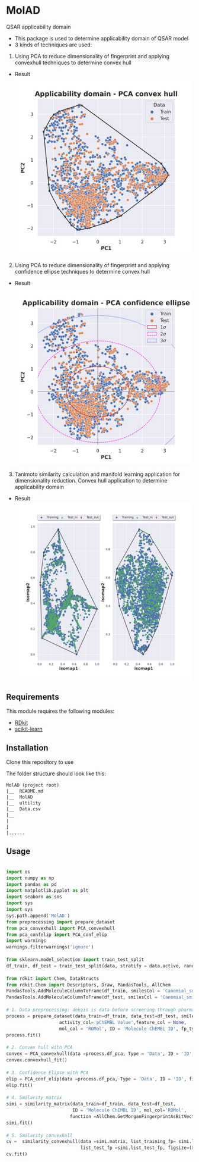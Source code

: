 # MolAD
QSAR applicability domain
- This package is used to determine applicability domain of QSAR model
- 3 kinds of techniques are used:
1. Using PCA to reduce dimensionality of fingerprint and applying convexhull techniques to determine convex hull
- Result
![screenshot](./Img/pca_convex_hull.png)


2. Using PCA to reduce dimensionality of fingerprint and applying confidence ellipse techniques to determine convex hull
- Result
![screenshot](./Img/pca_confidence_ellipse.png)

3. Tanimoto similarity calculation and manifold learning application for dimensionality reduction. Convex hull application to determine applicability domain
- Result
![screenshot](./Img/convexhull_similarity.png)

## Requirements

This module requires the following modules:

- [RDkit](https://www.rdkit.org/)
- [scikit-learn](https://scikit-learn.org/stable/)

## Installation
Clone this repository to use

    
The folder structure should look like this:

    MolAD (project root)
    |__  README.md
    |__  MolAD
    |__  ultility
    |__  Data.csv
    |__ 
    |  
    |    
    |......
## Usage

```python

import os
import numpy as np
import pandas as pd
import matplotlib.pyplot as plt
import seaborn as sns
import sys
import sys
sys.path.append('MolAD')
from preprocessing import prepare_dataset
from pca_convexhull import PCA_convexhull
from pca_confelip import PCA_conf_elip
import warnings
warnings.filterwarnings('ignore')

from sklearn.model_selection import train_test_split
df_train, df_test = train_test_split(data, stratify = data.active, random_state = 42)

from rdkit import Chem, DataStructs 
from rdkit.Chem import Descriptors, Draw, PandasTools, AllChem
PandasTools.AddMoleculeColumnToFrame(df_train, smilesCol = 'Canomial_smiles')
PandasTools.AddMoleculeColumnToFrame(df_test, smilesCol = 'Canomial_smiles')

# 1. Data preprocessing: dekois is data before screening through pharmacophore model
process = prepare_dataset(data_train=df_train, data_test=df_test, smile_col ='Canomial_smiles',
                    activity_col='pChEMBL Value',feature_col = None,
                    mol_col = 'ROMol', ID = 'Molecule ChEMBL ID', fp_type='ECFPs')
process.fit()

# 2. Convex hull with PCA
convex = PCA_convexhull(data =process.df_pca, Type = 'Data', ID = 'ID', figsize = (6,6))
convex.convexhull_fit()

# 3. Confidence Elipse with PCA
elip = PCA_conf_elip(data =process.df_pca, Type = 'Data', ID = 'ID', figsize =(6,6))
elip.fit()

# 4. Smilarity matrix
simi = similarity_matrix(data_train=df_train, data_test=df_test, 
                         ID = 'Molecule ChEMBL ID', mol_col='ROMol',
                        function =AllChem.GetMorganFingerprintAsBitVect(mol, radius=2, nBits=2048))
simi.fit()

# 5. Smilarity convexhull
cv =  similarity_convexhull(data =simi.matrix, list_training_fp= simi.list_training_fp, 
                            list_test_fp =simi.list_test_fp, figsize=(8,8), save_fig=True)
cv.fit()
```
